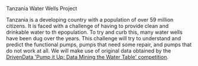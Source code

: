 Tanzania Water Wells Project

Tanzania is a developing country with a population of over 59 million citizens. It is faced with a challenge of having to provide clean and drinkable water to th epopulation. To try and curb this, many water wells have been dug over the years. This challenge will try to understand and predict the functional pumps, pumps that need some repair, and pumps that do not work at all. We will make use of original data obtained by the [DrivenData 'Pump it Up: Data Mining the Water Table' competition](https://www.drivendata.org/competitions/7/pump-it-up-data-mining-the-water-table/page/25/).
